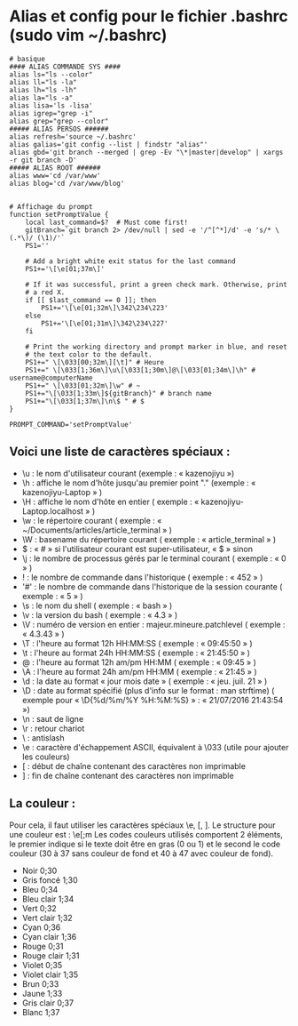 # Alias et config pour le fichier .bashrc (sudo vim ~/.bashrc)
```shell
# basique
#### ALIAS COMMANDE SYS ####
alias ls="ls --color"
alias ll="ls -la"
alias lh="ls -lh"
alias la="ls -a"
alias lisa='ls -lisa'
alias igrep="grep -i"
alias grep="grep --color"
##### ALIAS PERSOS ######
alias refresh='source ~/.bashrc'
alias galias='git config --list | findstr "alias"'
alias gbd='git branch --merged | grep -Ev "\*|master|develop" | xargs -r git branch -D'
##### ALIAS ROOT ######
alias www='cd /var/www'
alias blog='cd /var/www/blog'


# Affichage du prompt
function setPromptValue {
    local last_command=$?  # Must come first!
    gitBranch=`git branch 2> /dev/null | sed -e '/^[^*]/d' -e 's/* \(.*\)/ (\1)/'`
    PS1=''

    # Add a bright white exit status for the last command
    PS1+='\[\e[01;37m\]'

    # If it was successful, print a green check mark. Otherwise, print
    # a red X.
    if [[ $last_command == 0 ]]; then
        PS1+='\[\e[01;32m\]\342\234\223'
    else
        PS1+='\[\e[01;31m\]\342\234\227'
    fi

    # Print the working directory and prompt marker in blue, and reset
    # the text color to the default.
    PS1+=" \[\033[00;32m\][\t]" # Heure
    PS1+=" \[\033[1;36m\]\u\[\033[1;30m\]@\[\033[01;34m\]\h" # username@computerName
    PS1+=" \[\033[01;32m\]\w" # ~
    PS1+="\[\033[1;33m\]${gitBranch}" # branch name
    PS1+="\[\033[1;37m\]\n\$ " # $
}

PROMPT_COMMAND='setPromptValue'
```

## Voici une liste de caractères spéciaux :

- \u : le nom d'utilisateur courant (exemple : « kazenojiyu »)
- \h : affiche le nom d'hôte jusqu'au premier point "." (exemple : « kazenojiyu-Laptop » )
- \H : affiche le nom d'hôte en entier ( exemple : « kazenojiyu-Laptop.localhost » )
- \w : le répertoire courant ( exemple : « ~/Documents/articles/article_terminal » )
- \W : basename du répertoire courant ( exemple : « article_terminal » )
- \$ : « # » si l'utilisateur courant est super-utilisateur, « $ » sinon
- \j : le nombre de processus gérés par le terminal courant ( exemple : « 0 » )
- ! : le nombre de commande dans l'historique ( exemple : « 452 » )
- '#' : le nombre de commande dans l'historique de la session courante ( exemple : « 5 » )
- \s : le nom du shell ( exemple : « bash » )
- \v : la version du bash ( exemple : « 4.3 » )
- \V : numéro de version en entier : majeur.mineure.patchlevel ( exemple : « 4.3.43 » )
- \T : l'heure au format 12h HH:MM:SS ( exemple : « 09:45:50 » )
- \t : l'heure au format 24h HH:MM:SS ( exemple : « 21:45:50 » )
- \@ : l'heure au format 12h am/pm HH:MM ( exemple : « 09:45 » )
- \A : l'heure au format 24h am/pm HH:MM ( exemple : « 21:45 » )
- \d : la date au format « jour mois date » ( exemple : « jeu. juil. 21 » )
- \D : date au format spécifié (plus d'info sur le format : man strftime) ( exemple pour « \D{%d/%m/%Y %H:%M:%S} » : « 21/07/2016 21:43:54 »)
- \n : saut de ligne
- \r : retour chariot
- \ : antislash
- \e : caractère d'échappement ASCII, équivalent à \033 (utile pour ajouter les couleurs)
- [ : début de chaîne contenant des caractères non imprimable
-  ] : fin de chaîne contenant des caractères non imprimable

## La couleur :

Pour cela, il faut utiliser les caractères spéciaux \e, \[, \].
Le structure pour une couleur est : \e[<gras>;<couleur ou fond>m
Les codes couleurs utilisés comportent 2 éléments, le premier indique si le texte doit être en gras (0 ou 1) et le second le code couleur (30 à 37 sans couleur de fond et 40 à 47 avec couleur de fond).

   - Noir 0;30   
   - Gris foncé 1;30
   - Bleu 0;34
   - Bleu clair 1;34
   - Vert 0;32
   - Vert clair 1;32
   - Cyan 0;36
   - Cyan clair 1;36
   - Rouge 0;31
   - Rouge clair 1;31
   - Violet 0;35
   - Violet clair 1;35
   - Brun 0;33
   - Jaune 1;33
   - Gris clair 0;37
   - Blanc 1;37
